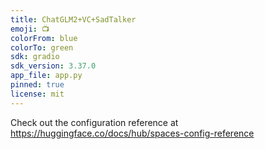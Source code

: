 ```yaml
---
title: ChatGLM2+VC+SadTalker
emoji: 📺
colorFrom: blue
colorTo: green
sdk: gradio
sdk_version: 3.37.0
app_file: app.py
pinned: true
license: mit
---
```



Check out the configuration reference at https://huggingface.co/docs/hub/spaces-config-reference